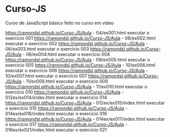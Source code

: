 # Curso-JS
Curso de JavaScript básico feito no curso em vídeo

https://ramondsl.github.io/Curso-JS/Aula - 04/ex001.html executar o exercício 001
https://ramondsl.github.io/Curso-JS/Aula - 06/ex002.html executar o exercício 002
https://ramondsl.github.io/Curso-JS/Aula - 06/ex003.html executar o exercício 003
https://ramondsl.github.io/Curso-JS/Aula - 06/ex004.html executar o exercício 004
https://ramondsl.github.io/Curso-JS/Aula - 09/ex005.html executar o exercício 005
https://ramondsl.github.io/Curso-JS/Aula - 10/ex006.html executar o exercício 006
https://ramondsl.github.io/Curso-JS/Aula - 10/ex007.html executar o exercício 007
https://ramondsl.github.io/Curso-JS/Aula - 11/ex009.html executar o exercício 009
https://ramondsl.github.io/Curso-JS/Aula - 11/ex010.html executar o exercício 010
https://ramondsl.github.io/Curso-JS/Aula - 012ex/ex014/index.html executar o exercício 014
https://ramondsl.github.io/Curso-JS/Aula - 012ex/ex015/index.html executar o exercício 015
https://ramondsl.github.io/Curso-JS/Aula - 014ex/ex016/index.html executar o exercício 016
https://ramondsl.github.io/Curso-JS/Aula - 014ex/ex017/index.html executar o exercício 017
https://ramondsl.github.io/Curso-JS/Aula - 016ex/ex021/index.html executar o exercício 021

